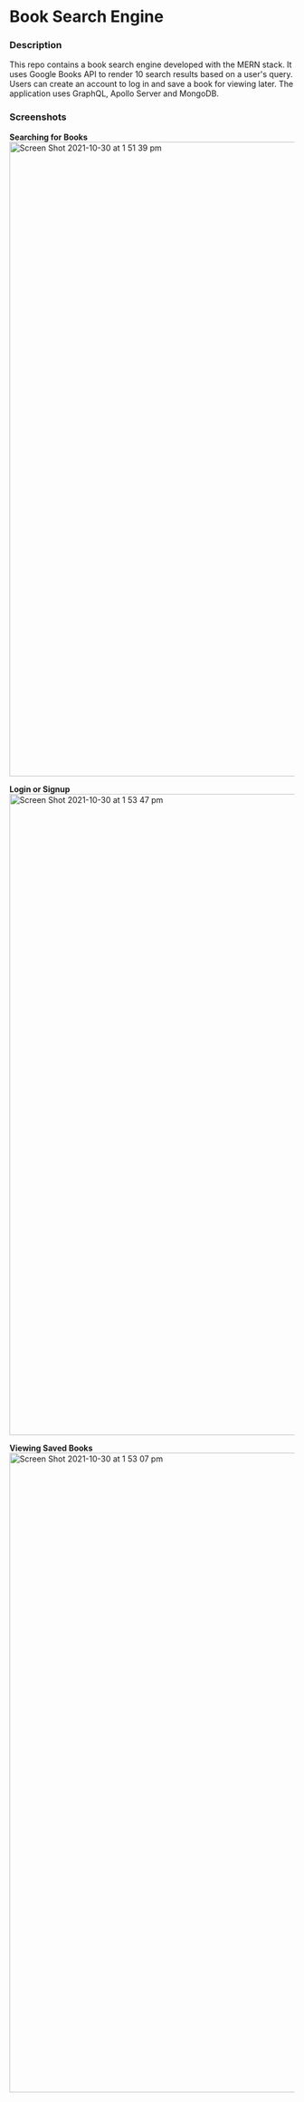 # Book Search Engine

### Description 
This repo contains a book search engine developed with the MERN stack. It uses Google Books API to render 10 search results based on a user's query. Users can create an account to log in and save a book for viewing later. The application uses GraphQL, Apollo Server and MongoDB.

### Screenshots

**Searching for Books**
<img width="1119" alt="Screen Shot 2021-10-30 at 1 51 39 pm" src="https://user-images.githubusercontent.com/80560749/139518002-dea347da-2a2b-453b-8f3b-f255caf59234.png">

**Login or Signup**
<img width="1131" alt="Screen Shot 2021-10-30 at 1 53 47 pm" src="https://user-images.githubusercontent.com/80560749/139517954-2e37afb5-ef9b-4278-b740-d6bd97038c70.png">

**Viewing Saved Books**
<img width="1128" alt="Screen Shot 2021-10-30 at 1 53 07 pm" src="https://user-images.githubusercontent.com/80560749/139517989-9b7c96d5-e5de-4d50-bae7-17e27e53d4e0.png">
